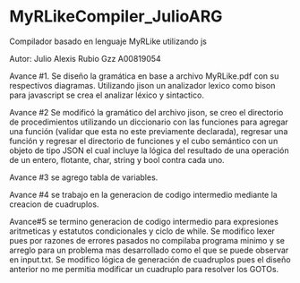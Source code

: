 # MyRLikeCompiler_JulioARG
Compilador basado en lenguaje MyRLike utilizando js

Autor: 
    Julio Alexis Rubio Gzz
    A00819054

Avance #1. Se diseño la gramática en base a archivo MyRLike.pdf con su respectivos diagramas. Utilizando jison un analizador lexico como bison para javascript se crea el analizar léxico y sintactico.

Avance #2 Se modificó la gramático del archivo jison, se creo el directorio de procedimientos utilizando un diccionario con las funciones para agregar una función (validar que esta no este previamente declarada), regresar una función y regresar el directorio de funciones y el cubo semántico con un objeto de tipo JSON el cual incluye la lógica del resultado de una operación de un entero, flotante, char, string y bool contra cada uno. 

Avance #3 se agrego tabla de variables.

Avance #4 se trabajo en la generacion de codigo intermedio mediante la creacion de cuadruplos.

Avance#5 se termino generacion de codigo intermedio para expresiones aritmeticas y estatutos condicionales y ciclo de while. Se modifico lexer pues por razones de errores pasados no compilaba programa minimo y se arreglo para un problema mas desarrollado como el que se puede observar en input.txt. Se modifico lógica de generación de cuadruplos pues el diseño anterior no me permitia modificar un cuadruplo para resolver los GOTOs.